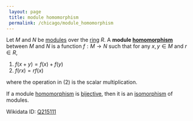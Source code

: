 ```yaml
---
 layout: page
 title: module homomorphism
 permalink: /chicago/module_homomorphism
---
```

Let $M$ and $N$ be [modules](https://defsmath.github.io/DefsMath/module_over_a_ring) over the [ring](https://defsmath.github.io/DefsMath/ring) $R$. A **module [homomorphism](https://defsmath.github.io/DefsMath/homomorphism)** between $M$ and $N$ is a function $f:M\to N$ such that for any $x,y \in M$ and $r\in R$, 
1. $f(x+y) = f(x) + f(y)$
2. $f(rx) = rf(x)$

where the operation in (2) is the scalar multiplication.

If a module [homomorphism](https://defsmath.github.io/DefsMath/homomorphism) is [bijective](https://defsmath.github.io/DefsMath/bijective), then it is an [isomorphism](https://defsmath.github.io/DefsMath/isomorphism) of modules.

Wikidata ID: [Q215111](https://www.wikidata.org/wiki/Q215111)